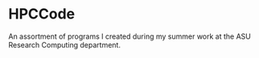 # HPCCode
An assortment of programs I created during my summer work at the ASU Research Computing department.
